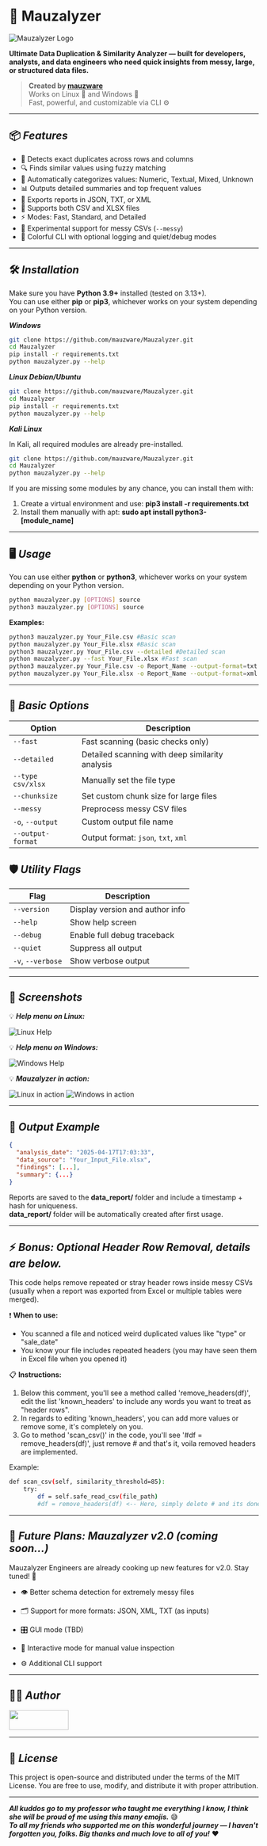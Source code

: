 # 🧪 Mauzalyzer

![Mauzalyzer Logo](https://github.com/mauzware/Mauzalyzer-assets/blob/main/MAUZALYZER%20BACKGROUND.png)

**Ultimate Data Duplication & Similarity Analyzer — built for developers, analysts, and data engineers who need quick insights from messy, large, or structured data files.**

> **Created by [mauzware](https://github.com/mauzware)**  
> Works on Linux 🐧 and Windows 🧩  
> Fast, powerful, and customizable via CLI ⚙️

---

## 📦 <i>Features</i>

- 🔁 Detects exact duplicates across rows and columns
- 🔍 Finds similar values using fuzzy matching
- 🧠 Automatically categorizes values: Numeric, Textual, Mixed, Unknown
- 📊 Outputs detailed summaries and top frequent values
- 💾 Exports reports in JSON, TXT, or XML
- 📁 Supports both CSV and XLSX files
- ⚡ Modes: Fast, Standard, and Detailed
- 🧼 Experimental support for messy CSVs (`--messy`)
- 🌈 Colorful CLI with optional logging and quiet/debug modes

---

## 🛠️ <i>Installation</i>

Make sure you have **Python 3.9+** installed (tested on 3.13+). <br>
You can use either **pip** or **pip3**, whichever works on your system depending on your Python version.

<i>**Windows**</i>

```bash
git clone https://github.com/mauzware/Mauzalyzer.git
cd Mauzalyzer
pip install -r requirements.txt
python mauzalyzer.py --help
```

<i>**Linux Debian/Ubuntu**</i>

```bash
git clone https://github.com/mauzware/Mauzalyzer.git
cd Mauzalyzer
pip install -r requirements.txt
python mauzalyzer.py --help
```

<i>**Kali Linux**</i>

In Kali, all required modules are already pre-installed. <br>

```bash
git clone https://github.com/mauzware/Mauzalyzer.git
cd Mauzalyzer
python mauzalyzer.py --help
```

If you are missing some modules by any chance, you can install them with: <br>
1) Create a virtual environment and use: **pip3 install -r requirements.txt** <br>
2) Install them manually with apt: **sudo apt install python3-[module_name]**

---

## 🖥️ <i>Usage</i>

You can use either **python** or **python3**, whichever works on your system depending on your Python version.

```bash
python mauzalyzer.py [OPTIONS] source
python3 mauzalyzer.py [OPTIONS] source
```
**Examples:**

```bash
python3 mauzalyzer.py Your_File.csv #Basic scan
python mauzalyzer.py Your_File.xlsx #Basic scan
python3 mauzalyzer.py Your_File.csv --detailed #Detailed scan
python mauzalyzer.py --fast Your_File.xlsx #Fast scan
python3 mauzalyzer.py Your_File.csv -o Report_Name --output-format=txt #Saving output in TXT format
python mauzalyzer.py Your_File.xlsx -o Report_Name --output-format=xml #Saving output in XML format
```

---

## 🔧 <i>Basic Options</i>

| Option             | Description                                                  |
|--------------------|--------------------------------------------------------------|
| `--fast`           | Fast scanning (basic checks only)                            |
| `--detailed`       | Detailed scanning with deep similarity analysis              |
| `--type csv/xlsx`  | Manually set the file type                                   |
| `--chunksize`      | Set custom chunk size for large files                        |
| `--messy`          | Preprocess messy CSV files                                   |
| `-o`, `--output`   | Custom output file name                                      |
| `--output-format`  | Output format: `json`, `txt`, `xml`                          |

## 🛡️ <i>Utility Flags</i>

| Flag               | Description                                                  |
|--------------------|--------------------------------------------------------------|
| `--version`        | Display version and author info                              |
| `--help`           | Show help screen                                             |
| `--debug`          | Enable full debug traceback                                  |
| `--quiet`          | Suppress all output                                          |
| `-v`, `--verbose`  | Show verbose output                                          |

---

## 📸 <i>Screenshots</i>

💡 <i>**Help menu on Linux:**</i>

![Linux Help](https://github.com/mauzware/Mauzalyzer-assets/blob/main/kali.png)

💡 <i>**Help menu on Windows:**</i>

![Windows Help](https://github.com/mauzware/Mauzalyzer-assets/blob/main/windows.png)

💡 <i>**Mauzalyzer in action:**</i>

![Linux in action](https://github.com/mauzware/Mauzalyzer-assets/blob/main/kali%20snippet.png)
![Windows in action](https://github.com/mauzware/Mauzalyzer-assets/blob/main/action.png)

---

## 📂 <i>Output Example</i>

```json
{
  "analysis_date": "2025-04-17T17:03:33",
  "data_source": "Your_Input_File.xlsx",
  "findings": [...],
  "summary": {...}
}
```

Reports are saved to the **data_report/** folder and include a timestamp + hash for uniqueness. <br>
**data_report/** folder will be automatically created after first usage.

---

## ⚡ <i>Bonus: Optional Header Row Removal, details are below.</i>

This code helps remove repeated or stray header rows inside messy CSVs
(usually when a report was exported from Excel or multiple tables were merged).

❗️ **When to use:**
- You scanned a file and noticed weird duplicated values like "type" or "sale_date"
- You know your file includes repeated headers (you may have seen them in Excel file when you opened it)

📋 **Instructions:**
1. Below this comment, you'll see a method called 'remove_headers(df)', edit the list 'known_headers' to include any words you want to treat as "header rows".
2. In regards to editing 'known_headers', you can add more values or remove some, it's completely on you.
3. Go to method 'scan_csv()' in the code, you'll see '#df = remove_headers(df)', just remove # and that's it, voila removed headers are implemented.

Example:
```bash
def scan_csv(self, similarity_threshold=85):
    try:
        df = self.safe_read_csv(file_path)
        #df = remove_headers(df) <-- Here, simply delete # and its done
```

---

## 🚧 <i>Future Plans: Mauzalyzer v2.0 (coming soon...)</i>

Mauzalyzer Engineers are already cooking up new features for v2.0. Stay tuned! 👾

- 👁️ Better schema detection for extremely messy files

- 🗂️ Support for more formats: JSON, XML, TXT (as inputs)

- 🎛️ GUI mode (TBD)

- 🔧 Interactive mode for manual value inspection

- ⚙️ Additional CLI support

---

## 👨‍💻 <i>Author</i>

[<img src="https://github.com/mauzware/mauzware/blob/main/LOGO%20NEW.png" width="120px" height="40px"/>](https://github.com/mauzware) 

---

## 📜 <i>**License**</i>

This project is open-source and distributed under the terms of the MIT License. You are free to use, modify, and distribute it with proper attribution.

---

<i>**All kuddos go to my professor who taught me everything I know, I think she will be proud of me using this many emojis.**</i> 😅
<br>
<i>**To all my friends who supported me on this wonderful journey — I haven't forgotten you, folks. Big thanks and much love to all of you!**</i> ❤️









